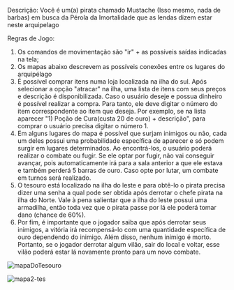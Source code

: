 Descrição:
   Você é um(a) pirata chamado Mustache (Isso mesmo, nada de barbas) em busca da Pérola da Imortalidade que as lendas dizem estar neste arquipelago

Regras de Jogo:
  1) Os comandos de movimentação são "ir" + as possíveis saídas indicadas na tela;
  2) Os mapas abaixo descrevem as possíveis conexões entre os lugares do arquipélago
  3) É possível comprar itens numa loja localizada na ilha do sul. Após selecionar a opção "atracar" na ilha, uma lista de itens com seus preços e descrição é disponibilizada. Caso o usuário deseje e possua dinheiro é possível realizar a compra. Para tanto, ele deve digitar o número do item correspondente ao item que deseja. Por exemplo, se na lista aparecer "1) Poção de Cura(custa 20 de ouro) + descrição", para comprar o usuário precisa digitar o número 1.
  4) Em alguns lugares do mapa é possível que surjam inimigos ou não, cada um deles possui uma probabilidade específica de aparecer e só podem surgir em lugares determinados. Ao encontrá-los, o usuário poderá realizar o combate ou fugir. Se ele optar por fugir, não vai conseguir avançar, pois automaticamente irá para a sala anterior a que ele estava e também perderá 5 barras de ouro. Caso opte por lutar, um combate em turnos será realizado.
  5) O tesouro está localizado na ilha do leste e para obtê-lo o pirata precisa dizer uma senha a qual pode ser obtida após derrotar o chefe pirata na ilha do Norte. Vale à pena salientar que a ilha do leste possui uma armadilha, então toda vez que o pirata passe por lá ele poderá tomar dano (chance de 60%).
  6) Por fim, é importante que o jogador saiba que após derrotar seus inimigos, a vitória irá recompensá-lo com uma quantidade específica de ouro dependendo do inimigo. Além disso, nenhum inimigo é morto. Portanto, se o jogador derrotar algum vilão, sair do local e voltar, esse vilão poderá estar lá novamente pronto para um novo combate.

![mapaDoTesouro](https://user-images.githubusercontent.com/114308225/192175392-5408f9b7-a56e-4fbf-83ba-5627da951659.jpg)

![mapa2-tes](https://user-images.githubusercontent.com/114308225/192175535-c8d6f050-3764-49b7-bf95-e2e70032e1fc.jpg)
